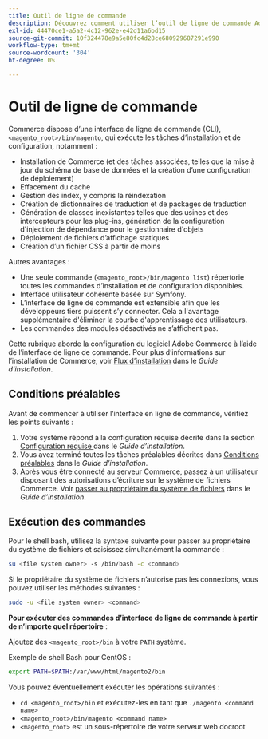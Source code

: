 ```yaml
---
title: Outil de ligne de commande
description: Découvrez comment utiliser l’outil de ligne de commande Adobe Commerce pour les tâches d’installation et de configuration. Découvrez les commandes de l’interface de ligne de commande et les fonctions administratives.
exl-id: 44470ce1-a5a2-4c12-962e-e42d11a6bd15
source-git-commit: 10f324478e9a5e80fc4d28ce680929687291e990
workflow-type: tm+mt
source-wordcount: '304'
ht-degree: 0%

---
```


# Outil de ligne de commande

Commerce dispose d’une interface de ligne de commande (CLI), `<magento_root>/bin/magento`, qui exécute les tâches d’installation et de configuration, notamment :

- Installation de Commerce (et des tâches associées, telles que la mise à jour du schéma de base de données et la création d’une configuration de déploiement)
- Effacement du cache
- Gestion des index, y compris la réindexation
- Création de dictionnaires de traduction et de packages de traduction
- Génération de classes inexistantes telles que des usines et des intercepteurs pour les plug-ins, génération de la configuration d&#39;injection de dépendance pour le gestionnaire d&#39;objets
- Déploiement de fichiers d’affichage statiques
- Création d’un fichier CSS à partir de moins

Autres avantages :

- Une seule commande (`<magento_root>/bin/magento list`) répertorie toutes les commandes d’installation et de configuration disponibles.
- Interface utilisateur cohérente basée sur Symfony.
- L’interface de ligne de commande est extensible afin que les développeurs tiers puissent s’y connecter. Cela a l&#39;avantage supplémentaire d&#39;éliminer la courbe d&#39;apprentissage des utilisateurs.
- Les commandes des modules désactivés ne s’affichent pas.

Cette rubrique aborde la configuration du logiciel Adobe Commerce à l’aide de l’interface de ligne de commande. Pour plus d’informations sur l’installation de Commerce, voir [Flux d’installation](../../installation/overview.md) dans le _Guide d’installation_.

## Conditions préalables

Avant de commencer à utiliser l’interface en ligne de commande, vérifiez les points suivants :

1. Votre système répond à la configuration requise décrite dans la section [ Configuration requise ](../../installation/system-requirements.md) dans le _Guide d’installation_.
1. Vous avez terminé toutes les tâches préalables décrites dans [Conditions préalables](../../installation/prerequisites/overview.md) dans le _Guide d’installation_.
1. Après vous être connecté au serveur Commerce, passez à un utilisateur disposant des autorisations d’écriture sur le système de fichiers Commerce. Voir [passer au propriétaire du système de fichiers](../../installation/prerequisites/file-system/overview.md) dans le _Guide d’installation_.

## Exécution des commandes

Pour le shell bash, utilisez la syntaxe suivante pour passer au propriétaire du système de fichiers et saisissez simultanément la commande :

```bash
su <file system owner> -s /bin/bash -c <command>
```

Si le propriétaire du système de fichiers n’autorise pas les connexions, vous pouvez utiliser les méthodes suivantes :

```bash
sudo -u <file system owner> <command>
```

**Pour exécuter des commandes d’interface de ligne de commande à partir de n’importe quel répertoire** :

Ajoutez des `<magento_root>/bin` à votre `PATH` système.

Exemple de shell Bash pour CentOS :

```bash
export PATH=$PATH:/var/www/html/magento2/bin
```

Vous pouvez éventuellement exécuter les opérations suivantes :

- `cd <magento_root>/bin` et exécutez-les en tant que `./magento <command name>`
- `<magento_root>/bin/magento <command name>`
- `<magento_root>` est un sous-répertoire de votre serveur web docroot
